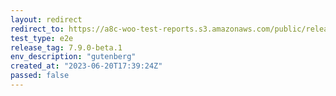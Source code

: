 ```yaml
---
layout: redirect
redirect_to: https://a8c-woo-test-reports.s3.amazonaws.com/public/release/7.9.0-beta.1/gutenberg/e2e/index.html
test_type: e2e
release_tag: 7.9.0-beta.1
env_description: "gutenberg"
created_at: "2023-06-20T17:39:24Z"
passed: false
---
```

